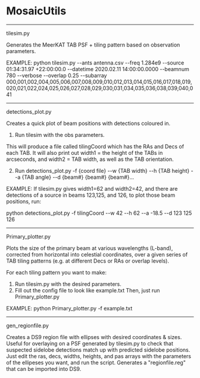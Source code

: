 # MosaicUtils

-----
tilesim.py

Generates the MeerKAT TAB PSF + tiling pattern based on observation parameters.

EXAMPLE: 
python tilesim.py --ants antenna.csv --freq 1.284e9 --source 01:34:31.97 +22:00:00.0 --datetime 2020.02.11 14:00:00.0000 --beamnum 780 --verbose --overlap 0.25 --subarray 000,001,002,004,005,006,007,008,009,010,012,013,014,015,016,017,018,019,020,021,022,024,025,026,027,028,029,030,031,034,035,036,038,039,040,041


-----
detections_plot.py

Creates a quick plot of beam positions with detections coloured in. 

1. Run tilesim with the obs parameters.

This will produce a file called tilingCoord which has the RAs and Decs of each TAB.
It will also print out width1 = the height of the TABs in arcseconds, and width2 = TAB width, as well as the TAB orientation.

2. Run detections_plot.py -f {coord file} --w {TAB width} --h {TAB height} --a {TAB angle} --d {beam#} {beam#} {beam#}...

EXAMPLE:
If tilesim.py gives width1=62 and width2=42, and there are detections of a source in beams 123,125, and 126, 
to plot those beam positions, run:

python detections_plot.py -f tilingCoord --w 42 --h 62 --a -18.5 --d 123 125 126


-----
Primary_plotter.py

Plots the size of the primary beam at various wavelengths (L-band), corrected from horizontal into celestial coordinates, 
over a given series of TAB tiling patterns (e.g. at different Decs or RAs or overlap levels).

For each tiling pattern you want to make:
1. Run tilesim.py with the desired parameters.
2. Fill out the config file to look like example.txt
Then, just run Primary_plotter.py

EXAMPLE:
python Primary_plotter.py -f example.txt


---
gen_regionfile.py

Creates a DS9 region file with ellipses with desired coordinates & sizes. Useful for overlaying on a PSF generated by tilesim.py
to check that suspected sidelobe detections match up with predicted sidelobe positions.
Just edit the ras, decs, widths, heights, and pas arrays with the parameters of the ellipeses you want, and run the script. Generates
a "regionfile.reg" that can be imported into DS9.
